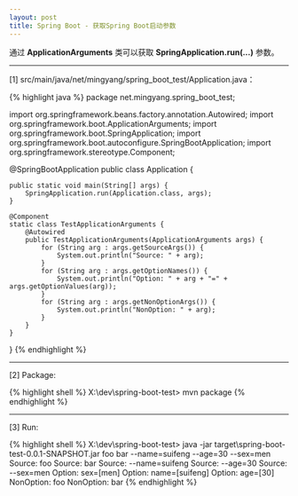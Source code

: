 ```yaml
---
layout: post
title: Spring Boot - 获取Spring Boot启动参数
---
```


通过 **ApplicationArguments** 类可以获取 **SpringApplication.run(...)** 参数。

---

[1] src/main/java/net/mingyang/spring_boot_test/Application.java：

{% highlight java %}
package net.mingyang.spring_boot_test;

import org.springframework.beans.factory.annotation.Autowired;
import org.springframework.boot.ApplicationArguments;
import org.springframework.boot.SpringApplication;
import org.springframework.boot.autoconfigure.SpringBootApplication;
import org.springframework.stereotype.Component;

@SpringBootApplication
public class Application {
    
    public static void main(String[] args) {
        SpringApplication.run(Application.class, args);
    }
    
    @Component
    static class TestApplicationArguments {
        @Autowired
        public TestApplicationArguments(ApplicationArguments args) {
            for (String arg : args.getSourceArgs()) {
                System.out.println("Source: " + arg);
            }
            for (String arg : args.getOptionNames()) {
                System.out.println("Option: " + arg + "=" + args.getOptionValues(arg));
            }
            for (String arg : args.getNonOptionArgs()) {
                System.out.println("NonOption: " + arg);
            }
        }
    }
}
{% endhighlight %}

---

[2] Package:

{% highlight shell %}
X:\dev\spring-boot-test> mvn package
{% endhighlight %}

---

[3] Run:

{% highlight shell %}
X:\dev\spring-boot-test> java -jar target\spring-boot-test-0.0.1-SNAPSHOT.jar foo bar --name=suifeng --age=30 --sex=men
Source: foo
Source: bar
Source: --name=suifeng
Source: --age=30
Source: --sex=men
Option: sex=[men]
Option: name=[suifeng]
Option: age=[30]
NonOption: foo
NonOption: bar
{% endhighlight %}
